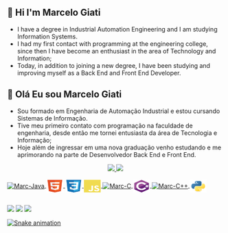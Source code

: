 ## 👋 Hi I'm Marcelo Giati

- I have a degree in Industrial Automation Engineering and I am studying Information Systems.
- I had my first contact with programming at the engineering college, since then I have become an enthusiast in the area of Technology and Information;
- Today, in addition to joining a new degree, I have been studying and improving myself as a Back End and Front End Developer.

## 👋 Olá Eu sou Marcelo Giati

- Sou formado em Engenharia de Automação Industrial e estou cursando Sistemas de Informação.
- Tive meu primeiro contato com programação na faculdade de engenharia, desde então me tornei entusiasta da área de Tecnologia e Informação; <br/>
- Hoje além de ingressar em uma nova graduação venho estudando e me aprimorando na parte de Desenvolvedor Back End e Front End.

<div align="center">
  <a href="https://github.com/MarceloGiati">
  <img height="180em" src="https://github-readme-stats.vercel.app/api?username=marcelogiati&show_icons=true&theme=dark&include_all_commits=true&count_private=true"/>
  <img height="180em" src="https://github-readme-stats.vercel.app/api/top-langs/?username=marcelogiati&layout=compact&langs_count=7&theme=dark"/>
</div>
<div style="display: inline_block"><br>
  <img align="center" alt="Marc-Java" height="35" width="40" src="https://cdn.jsdelivr.net/gh/devicons/devicon/icons/java/java-original.svg"/>
  <img align="center" alt="Marc-HTML" height="30" width="40" src="https://raw.githubusercontent.com/devicons/devicon/master/icons/html5/html5-original.svg">
  <img align="center" alt="Marc-CSS" height="30" width="40" src="https://raw.githubusercontent.com/devicons/devicon/master/icons/css3/css3-original.svg">
  <img align="center" alt="Marc-Js" height="30" width="40" src="https://raw.githubusercontent.com/devicons/devicon/master/icons/javascript/javascript-plain.svg">    
  <img align="center" alt="Marc-C" height="30" width="40" src="https://cdn.jsdelivr.net/gh/devicons/devicon/icons/c/c-original.svg"/>             
  <img align="center" alt="Marc-Csharp" height="30" width="40" src="https://raw.githubusercontent.com/devicons/devicon/master/icons/csharp/csharp-original.svg">
  <img align="center" alt="Marc-C++" height="30" width="40"src="https://cdn.jsdelivr.net/gh/devicons/devicon/icons/cplusplus/cplusplus-original.svg"/>
  <img align="center" alt="Marc-Python" height="30" width="40" src="https://raw.githubusercontent.com/devicons/devicon/master/icons/python/python-original.svg">  
          
</div>
  
  ##
 
<div> 
  <a href= "https://www.linkedin.com/in/marcelo-giati" target="_blank"><img src="https://img.shields.io/badge/-LinkedIn-%230077B5?style=for-the-badge&logo=linkedin&logoColor=white" target="_blank"></a> 
  <a href= "mailto:mtgiati@gmail.com" target="_blank"><img src="https://img.shields.io/badge/Gmail-D14836?style=for-the-badge&logo=gmail&logoColor=white"></a>
  <a href= "https://api.whatsapp.com/send?phone=5519997350507&text=Gostaria%20de%20mais%20informa%C3%A7%C3%B5es%20sobre%20o%20suporte%20da%20API%20MyZAP"><img src=https://img.shields.io/badge/WhatsApp-25D366?style=for-the-badge&logo=whatsapp&logoColor=white>
  
  ![Snake animation](https://github.com/MarceloGiati/MarceloGiati/blob/output/github-contribution-grid-snake.svg)
  
</div>

